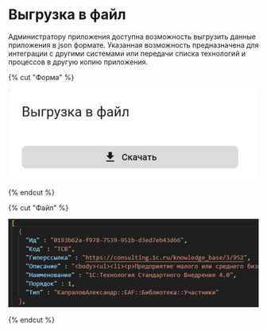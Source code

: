 # Выгрузка в файл

Администратору приложения доступна возможность выгрузить данные приложения в json формате.
Указанная возможность предназначена для интеграции с другими системами или передачи списка технологий и процессов в другую копию приложения.

{% cut "Форма" %}

![Изображение](_images/Export.png "Выгрузка")

{% endcut %}

{% cut "Файл" %}

![Изображение](_images/FileExample.png "Файл")

{% endcut %}
